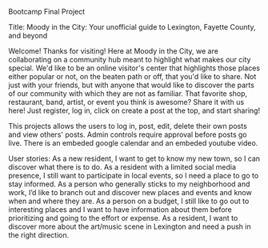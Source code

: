 Bootcamp Final Project

Title: Moody in the City: Your unofficial guide to Lexington, Fayette County, and beyond

Welcome! Thanks for visiting! Here at Moody in the City, we are collaborating on a community hub meant to highlight what makes our city special. We'd like to be an online visitor's center that highlights those places either popular or not, on the beaten path or off, that you'd like to share. Not just with your friends, but with anyone that would like to discover the parts of our community with which they are not as familiar. That favorite shop, restaurant, band, artist, or event you think is awesome? Share it with us here! Just register, log in, click on create a post at the top, and start sharing!

This projects allows the users to log in, post, edit, delete their own posts and view others' posts. Admin controls require approval before posts go live. There is an embeded google calendar and an embeded youtube video.

User stories: As a new resident, I want to get to know my new town, so I can discover what there is to do. As a resident with a limited social media presence, I still want to participate in local events, so I need a place to go to stay informed. As a person who generally sticks to my neighborhood and work, I’d like to branch out and discover new places and events and know when and where they are. As a person on a budget, I still like to go out to interesting places and I want to have information about them before prioritizing and going to the effort or expense. As a resident, I want to discover more about the art/music scene in Lexington and need a push in the right direction.

